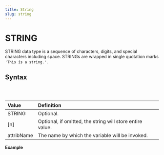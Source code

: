 ```yaml
---
title: String
slug: string
---
```


# STRING

STRING data type is a sequence of characters, digits, and special characters including space. STRINGs are wrapped in single quotation marks `'This is a string.'`.

## Syntax

<pre>
<EclCode
code="STRING[n] attribName">
</EclCode>
</pre>

| Value      | Definition                                                |
| :--------- | :-------------------------------------------------------- |
| STRING     | Optional.                                                 |
| [n]        | Optional, if omitted, the string will store entire value. |
| attribName | The name by which the variable will be invoked.           |

**Example**

<pre >
<EclCode
id = 'String_Exp_1'
tryMe="String_Exp_1"
code="/* STRING Example:
Examples of defining string values, concatenation, and using them in OUTPUT.*/

Address := '123 Main Rd, ATL, 30300, USA.';
OUTPUT(Address, NAMED('Address'));

// Defining sting vale with defined length
STRING8 Addr := '123 Main Rd, ATL, 30300, USA.';
OUTPUT(Addr, NAMED('Addr'));

// String concatenation 
STRING FirstName := 'Sun';
STRING LastName  := 'Shine';

OUTPUT(FirstName + ' ' + LastName, NAMED('Concatenation'));
"
>
</EclCode>
</pre>
